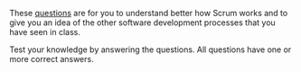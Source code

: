 These [questions](questions.md) are for you to understand better how Scrum works and to give you an idea 
of the other software development processes that you have seen in class.

Test your knowledge by answering the questions. All questions have one or more correct answers.
